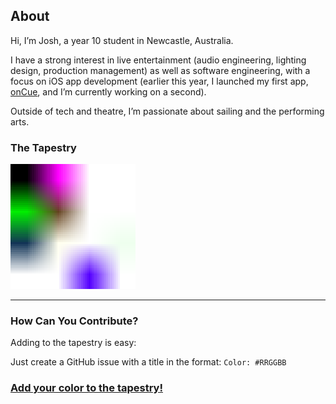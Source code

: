 ## About
Hi, I’m Josh, a year 10 student in Newcastle, Australia.

I have a strong interest in live entertainment (audio
engineering, lighting design, production management) as well as software engineering,
with a focus on iOS app development (earlier this year, I launched my first app, [onCue](https://apps.apple.com/app/oncue/id6745310412),
and I’m currently working on a second).

Outside of tech and theatre, I’m passionate about sailing and the performing arts.

### **The Tapestry**

<img src="tapestry.png" alt="Our tapestry" title="This is the tapestry." width="200">

---

### **How Can You Contribute?**
Adding to the tapestry is easy:

   Just create a GitHub issue with a title in the format: `Color: #RRGGBB`  


### [Add your color to the tapestry!](https://github.com/The-Wolfson/The-Wolfson/issues/new?title=Color%3A+%23)


<!-- Feel free to fork this project or suggest new features in the [Discussions](https://github.com/The-Wolfson/The-Wolfson/discussions). --!>
